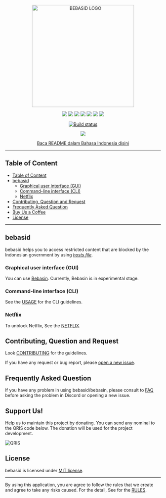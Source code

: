 <p align="center">
    <img src="https://github.com/bebasid/bebasid/blob/master/dev/resources/logo-black.png" alt="BEBASID LOGO" width="330">
</p>
<p align="center">
    <img src="https://img.shields.io/github/license/bebasid/bebasid.svg?style=flat-square">
    <img src="https://img.shields.io/github/stars/bebasid/bebasid.svg?style=flat-square">
    <img src="https://img.shields.io/github/forks/bebasid/bebasid.svg?style=flat-square">
    <img src="https://img.shields.io/github/issues-closed/bebasid/bebasid.svg?style=flat-square">
    <img src="https://img.shields.io/github/last-commit/bebasid/bebasid.svg?style=flat-square">
    <img src="https://img.shields.io/github/size/bebasid/bebasid/releases/hosts.svg?style=flat-square">
    <img src="https://img.shields.io/github/contributors/bebasid/bebasid?style=flat-square">
</p>
<p align="center">
    <a href="https://dev.azure.com/andraantariksa/Bebasin/_build/latest?definitionId=4&branchName=master">
        <img src="https://dev.azure.com/andraantariksa/Bebasin/_apis/build/status/bebasid.bebasid?branchName=master" alt="Build status" />
    </a>
</p>
<p align="center">
    <a href="https://discord.gg/q7AAX3W"><img src="https://img.shields.io/discord/630415907021389825?label=Discord&style=for-the-badge"></a>
</p>
<p align="center">
    <a href="README.md">Baca README dalam Bahasa Indonesia disini</a>
</p>

---

## Table of Content

- [Table of Content](#table-of-content)
- [bebasid](#bebasid)
  - [Graphical user interface (GUI)](#graphical-user-interface-gui)
  - [Command-line interface (CLI)](#command-line-interface-cli)
  - [Netflix](#netflix)
- [Contributing, Question and Request](#contributing-question-and-request)
- [Frequently Asked Question](#frequently-asked-question)
- [Buy Us a Coffee](#buy-us-a-coffee)
- [License](#license)

---

## bebasid

bebasid helps you to access restricted content that are blocked by the Indonesian government by using [_hosts file_](https://en.wikipedia.org/wiki/Hosts_(file)). 

### Graphical user interface (GUI)

You can use [Bebasin](https://github.com/bebasid/bebasin). Currently, Bebasin is in experimental stage.

### Command-line interface (CLI)

See the [USAGE](https://github.com/bebasid/bebasid/blob/master/dev/readme/USAGE.md) for the CLI guidelines.

### Netflix

To unblock Netflix, See the [NETFLIX](https://github.com/bebasid/bebasid/blob/master/dev/readme/NETFLIX.md).

## Contributing, Question and Request

Look [CONTRIBUTING](https://github.com/bebasid/bebasid/blob/master/CONTRIBUTING.md) for the guidelines.

If you have any request or bug report, please [open a new issue](https://github.com/bebasid/bebasid/issues/new/choose).

## Frequently Asked Question

If you have any problem in using bebasid/bebasin, please consult to [FAQ](https://github.com/bebasid/bebasid/blob/master/dev/readme/FAQ.md) before asking the problem in Discord or opening a new issue.

## Support Us!

Help us to maintain this project by donating. You can send any nominal to the QRIS code below. The donation will be used for the project development.

<img src="https://raw.githubusercontent.com/bebasid/bebasid.github.io/master/resources/img/SOTO PAK SALAM.png" alt="QRIS">

## License

bebasid is licensed under [MIT license](https://github.com/bebasid/bebasid/blob/master/LICENSE).

---

By using this application, you are agree to follow the rules that we create and agree to take any risks caused. For the detail, See for the [RULES](https://github.com/bebasid/bebasid/blob/master/dev/readme/RULES.md).
